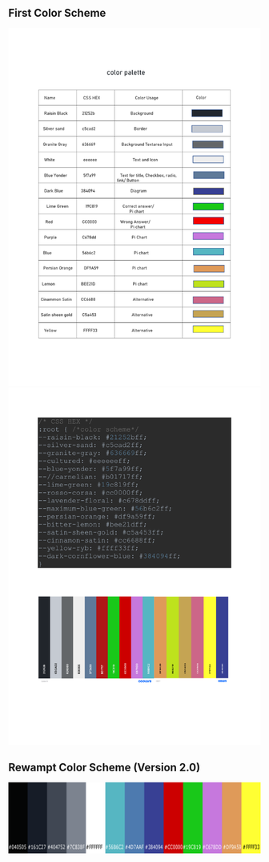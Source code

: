 ## First Color Scheme
![](../../assets/images/conventions/Colorscheme0.png)
![](../../assets/images/conventions/Colorscheme1.png)

## Rewampt Color Scheme (Version 2.0)
![](../../assets/images/conventions/Colorscheme_version2.png)